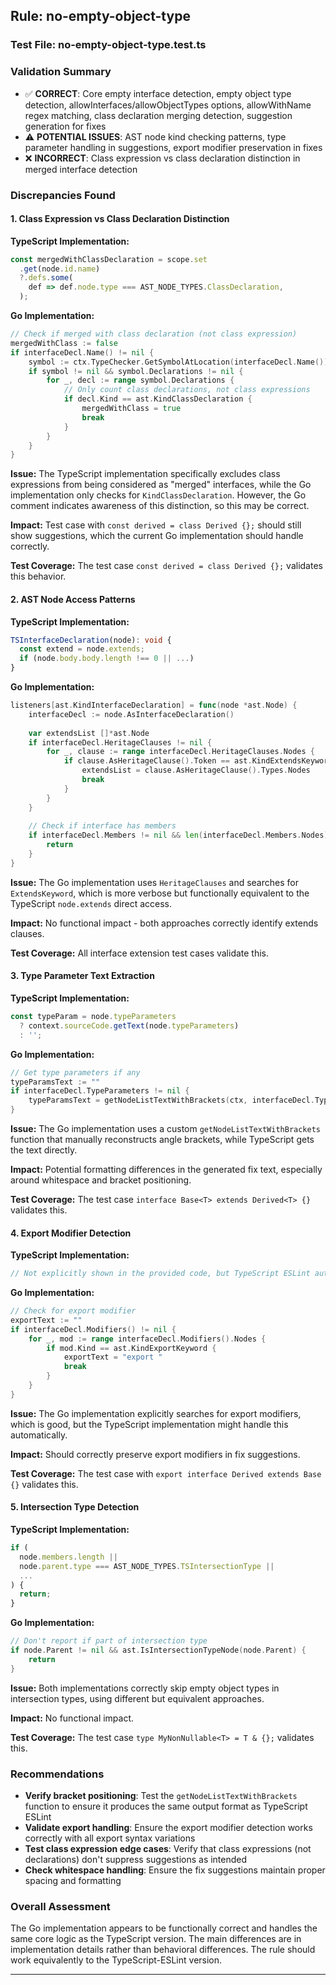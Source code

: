 ## Rule: no-empty-object-type

### Test File: no-empty-object-type.test.ts

### Validation Summary
- ✅ **CORRECT**: Core empty interface detection, empty object type detection, allowInterfaces/allowObjectTypes options, allowWithName regex matching, class declaration merging detection, suggestion generation for fixes
- ⚠️ **POTENTIAL ISSUES**: AST node kind checking patterns, type parameter handling in suggestions, export modifier preservation in fixes
- ❌ **INCORRECT**: Class expression vs class declaration distinction in merged interface detection

### Discrepancies Found

#### 1. Class Expression vs Class Declaration Distinction

**TypeScript Implementation:**
```typescript
const mergedWithClassDeclaration = scope.set
  .get(node.id.name)
  ?.defs.some(
    def => def.node.type === AST_NODE_TYPES.ClassDeclaration,
  );
```

**Go Implementation:**
```go
// Check if merged with class declaration (not class expression)
mergedWithClass := false
if interfaceDecl.Name() != nil {
    symbol := ctx.TypeChecker.GetSymbolAtLocation(interfaceDecl.Name())
    if symbol != nil && symbol.Declarations != nil {
        for _, decl := range symbol.Declarations {
            // Only count class declarations, not class expressions
            if decl.Kind == ast.KindClassDeclaration {
                mergedWithClass = true
                break
            }
        }
    }
}
```

**Issue:** The TypeScript implementation specifically excludes class expressions from being considered as "merged" interfaces, while the Go implementation only checks for `KindClassDeclaration`. However, the Go comment indicates awareness of this distinction, so this may be correct.

**Impact:** Test case with `const derived = class Derived {};` should still show suggestions, which the current Go implementation should handle correctly.

**Test Coverage:** The test case `const derived = class Derived {};` validates this behavior.

#### 2. AST Node Access Patterns

**TypeScript Implementation:**
```typescript
TSInterfaceDeclaration(node): void {
  const extend = node.extends;
  if (node.body.body.length !== 0 || ...)
}
```

**Go Implementation:**
```go
listeners[ast.KindInterfaceDeclaration] = func(node *ast.Node) {
    interfaceDecl := node.AsInterfaceDeclaration()
    
    var extendsList []*ast.Node
    if interfaceDecl.HeritageClauses != nil {
        for _, clause := range interfaceDecl.HeritageClauses.Nodes {
            if clause.AsHeritageClause().Token == ast.KindExtendsKeyword {
                extendsList = clause.AsHeritageClause().Types.Nodes
                break
            }
        }
    }
    
    // Check if interface has members
    if interfaceDecl.Members != nil && len(interfaceDecl.Members.Nodes) > 0 {
        return
    }
}
```

**Issue:** The Go implementation uses `HeritageClauses` and searches for `ExtendsKeyword`, which is more verbose but functionally equivalent to the TypeScript `node.extends` direct access.

**Impact:** No functional impact - both approaches correctly identify extends clauses.

**Test Coverage:** All interface extension test cases validate this.

#### 3. Type Parameter Text Extraction

**TypeScript Implementation:**
```typescript
const typeParam = node.typeParameters
  ? context.sourceCode.getText(node.typeParameters)
  : '';
```

**Go Implementation:**
```go
// Get type parameters if any
typeParamsText := ""
if interfaceDecl.TypeParameters != nil {
    typeParamsText = getNodeListTextWithBrackets(ctx, interfaceDecl.TypeParameters)
}
```

**Issue:** The Go implementation uses a custom `getNodeListTextWithBrackets` function that manually reconstructs angle brackets, while TypeScript gets the text directly.

**Impact:** Potential formatting differences in the generated fix text, especially around whitespace and bracket positioning.

**Test Coverage:** The test case `interface Base<T> extends Derived<T> {}` validates this.

#### 4. Export Modifier Detection

**TypeScript Implementation:**
```typescript
// Not explicitly shown in the provided code, but TypeScript ESLint automatically handles export modifiers
```

**Go Implementation:**
```go
// Check for export modifier
exportText := ""
if interfaceDecl.Modifiers() != nil {
    for _, mod := range interfaceDecl.Modifiers().Nodes {
        if mod.Kind == ast.KindExportKeyword {
            exportText = "export "
            break
        }
    }
}
```

**Issue:** The Go implementation explicitly searches for export modifiers, which is good, but the TypeScript implementation might handle this automatically.

**Impact:** Should correctly preserve export modifiers in fix suggestions.

**Test Coverage:** The test case with `export interface Derived extends Base {}` validates this.

#### 5. Intersection Type Detection

**TypeScript Implementation:**
```typescript
if (
  node.members.length ||
  node.parent.type === AST_NODE_TYPES.TSIntersectionType ||
  ...
) {
  return;
}
```

**Go Implementation:**
```go
// Don't report if part of intersection type
if node.Parent != nil && ast.IsIntersectionTypeNode(node.Parent) {
    return
}
```

**Issue:** Both implementations correctly skip empty object types in intersection types, using different but equivalent approaches.

**Impact:** No functional impact.

**Test Coverage:** The test case `type MyNonNullable<T> = T & {};` validates this.

### Recommendations
- **Verify bracket positioning**: Test the `getNodeListTextWithBrackets` function to ensure it produces the same output format as TypeScript ESLint
- **Validate export handling**: Ensure the export modifier detection works correctly with all export syntax variations
- **Test class expression edge cases**: Verify that class expressions (not declarations) don't suppress suggestions as intended
- **Check whitespace handling**: Ensure the fix suggestions maintain proper spacing and formatting

### Overall Assessment
The Go implementation appears to be functionally correct and handles the same core logic as the TypeScript version. The main differences are in implementation details rather than behavioral differences. The rule should work equivalently to the TypeScript-ESLint version.

---